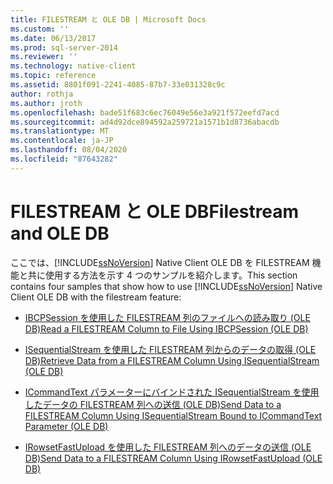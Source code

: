 ```yaml
---
title: FILESTREAM と OLE DB | Microsoft Docs
ms.custom: ''
ms.date: 06/13/2017
ms.prod: sql-server-2014
ms.reviewer: ''
ms.technology: native-client
ms.topic: reference
ms.assetid: 8801f091-2241-4085-87b7-33e031328c9c
author: rothja
ms.author: jroth
ms.openlocfilehash: bade51f683c6ec76049e56e3a921f572eefd7acd
ms.sourcegitcommit: ad4d92dce894592a259721a1571b1d8736abacdb
ms.translationtype: MT
ms.contentlocale: ja-JP
ms.lasthandoff: 08/04/2020
ms.locfileid: "87643282"
---
```

# <a name="filestream-and-ole-db"></a><span data-ttu-id="6980b-102">FILESTREAM と OLE DB</span><span class="sxs-lookup"><span data-stu-id="6980b-102">Filestream and OLE DB</span></span>
  <span data-ttu-id="6980b-103">ここでは、[!INCLUDE[ssNoVersion](../../../includes/ssnoversion-md.md)] Native Client OLE DB を FILESTREAM 機能と共に使用する方法を示す 4 つのサンプルを紹介します。</span><span class="sxs-lookup"><span data-stu-id="6980b-103">This section contains four samples that show how to use [!INCLUDE[ssNoVersion](../../../includes/ssnoversion-md.md)] Native Client OLE DB with the filestream feature:</span></span>  
  
-   [<span data-ttu-id="6980b-104">IBCPSession を使用した FILESTREAM 列のファイルへの読み取り &#40;OLE DB&#41;</span><span class="sxs-lookup"><span data-stu-id="6980b-104">Read a FILESTREAM Column to File Using IBCPSession &#40;OLE DB&#41;</span></span>](../../native-client-ole-db-interfaces/ibcpsession-ole-db.md)  
  
-   [<span data-ttu-id="6980b-105">ISequentialStream を使用した FILESTREAM 列からのデータの取得 &#40;OLE DB&#41;</span><span class="sxs-lookup"><span data-stu-id="6980b-105">Retrieve Data from a FILESTREAM Column Using ISequentialStream &#40;OLE DB&#41;</span></span>](retrieve-data-from-a-filestream-column-using-isequentialstream-ole-db.md)  
  
-   [<span data-ttu-id="6980b-106">ICommandText パラメーターにバインドされた ISequentialStream を使用したデータの FILESTREAM 列への送信 (OLE DB)</span><span class="sxs-lookup"><span data-stu-id="6980b-106">Send Data to a FILESTREAM Column Using ISequentialStream Bound to ICommandText Parameter &#40;OLE DB&#41;</span></span>](send-data-to-filestream-isequentialstream-bound-to-icommandtext.md)  
  
-   [<span data-ttu-id="6980b-107">IRowsetFastUpload を使用した FILESTREAM 列へのデータの送信 (OLE DB)</span><span class="sxs-lookup"><span data-stu-id="6980b-107">Send Data to a FILESTREAM Column Using IRowsetFastUpload &#40;OLE DB&#41;</span></span>](send-data-to-a-filestream-column-using-irowsetfastupload-ole-db.md)  
  
  
